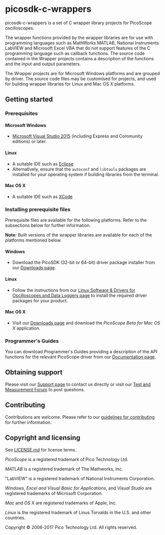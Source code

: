# picosdk-c-wrappers

picosdk-c-wrappers is a set of C wrapper library projects for PicoScope oscilloscopes.

The wrapper functions provided by the wrapper libraries are for use with programming languages such as MathWorks MATLAB, National Instruments LabVIEW
and Microsoft Excel VBA that do not support features of the C programming language such as callback functions. The source code contained in the Wrapper projects contains a description of the functions and the input and output parameters.

The Wrapper projects are for Microsoft Windows platforms and are grouped by driver. The source code files may be customised for projects, and used for building wrapper libraries for Linux and Mac OS X platforms. 

## Getting started

### Prerequisites

#### Microsoft Windows

* [Microsoft Visual Studio 2015](https://www.visualstudio.com/) (including Express and Community editions) or later. 

#### Linux

* A suitable IDE such as [Eclipse](https://www.eclipse.org/downloads/?)
* Alternatively, ensure that the `autoconf` and `libtools` packages are installed for your operating system if building libraries from the terminal.

#### Mac OS X

* A suitable IDE such as [XCode](https://developer.apple.com/xcode/)

### Installing prerequisite files

Prerequisite files are available for the following platforms. Refer to the subsections below for further information.

**Note:** Built versions of the wrapper libraries are available for each of the platforms mentioned below.

#### Windows

* Download the PicoSDK (32-bit or 64-bit) driver package installer from our [Downloads page](https://www.picotech.com/downloads).

#### Linux

* Follow the instructions from our [Linux Software & Drivers for Oscilloscopes and Data Loggers page](https://www.picotech.com/downloads/linux) to install the required driver packages for your product.

#### Mac OS X

* Visit our [Downloads page](https://www.picotech.com/downloads) and download the *PicoScope Beta for Mac OS X* application.

### Programmer's Guides

You can download Programmer's Guides providing a description of the API functions for the relevant PicoScope driver from our [Documentation page](https://www.picotech.com/library/documentation).

## Obtaining support

Please visit our [Support page](https://www.picotech.com/tech-support) to contact us directly or visit our [Test and Measurement Forum](https://www.picotech.com/support/forum17.html) to post questions. 

## Contributing

Contributions are welcome. Please refer to our [guidelines for contributing](.github/CONTRIBUTING.md) for further information.

## Copyright and licensing

See [LICENSE.md](LICENSE.md) for license terms. 

*PicoScope* is a registered trademark of Pico Technology Ltd. 

*MATLAB* is a registered trademark of The Mathworks, Inc.

"LabVIEW" is a registered trademark of National Instruments Corporation.

*Windows*, *Excel and Visual Basic for Applications*, and *Visual Studio* are registered trademarks of Microsoft Corporation. 

*Mac* and *OS X* are registered trademarks of Apple, Inc. 

*Linux* is the registered trademark of Linus Torvalds in the U.S. and other countries.

Copyright © 2006-2017 Pico Technology Ltd. All rights reserved.

